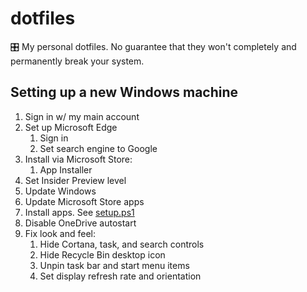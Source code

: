 # dotfiles
🎛 My personal dotfiles. No guarantee that they won't completely and permanently break your system.

## Setting up a new Windows machine

1. Sign in w/ my main account
2. Set up Microsoft Edge
    1. Sign in
    2. Set search engine to Google
3. Install via Microsoft Store:
    1. App Installer
4. Set Insider Preview level
5. Update Windows
6. Update Microsoft Store apps
7. Install apps. See [setup.ps1](setup.ps1)
8. Disable OneDrive autostart
9. Fix look and feel:
    1. Hide Cortana, task, and search controls
    2. Hide Recycle Bin desktop icon
    3. Unpin task bar and start menu items
    4. Set display refresh rate and orientation
